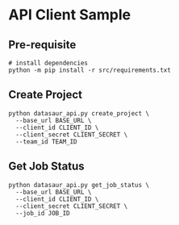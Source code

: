 # API Client Sample

## Pre-requisite

```
# install dependencies
python -m pip install -r src/requirements.txt
```

## Create Project

```
python datasaur_api.py create_project \
  --base_url BASE_URL \
  --client_id CLIENT_ID \
  --client_secret CLIENT_SECRET \
  --team_id TEAM_ID
```

## Get Job Status

```
python datasaur_api.py get_job_status \
  --base_url BASE_URL \
  --client_id CLIENT_ID \
  --client_secret CLIENT_SECRET \
  --job_id JOB_ID
```
